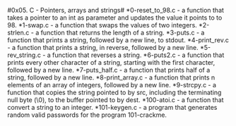 #0x05. C - Pointers, arrays and strings#
*0-reset_to_98.c - a function that takes a pointer to an int as parameter and updates the value it points to to 98.
*1-swap.c - a function that swaps the values of two integers.
*2-strlen.c - a function that returns the length of a string.
*3-puts.c - a function that prints a string, followed by a new line, to stdout.
*4-print_rev.c - a function that prints a string, in reverse, followed by a new line.
*5-rev_string.c - a function that reverses a string.
*6-puts2.c - a function that prints every other character of a string, starting with the first character, followed by a new line.
*7-puts_half.c - a function that prints half of a string, followed by a new line.
*8-print_array.c - a function that prints n elements of an array of integers, followed by a new line.
*9-strcpy.c - a function that copies the string pointed to by src, including the terminating null byte (\0), to the buffer pointed to by dest.
*100-atoi.c - a function that convert a string to an integer.
*101-keygen.c - a program that generates random valid passwords for the program 101-crackme.
